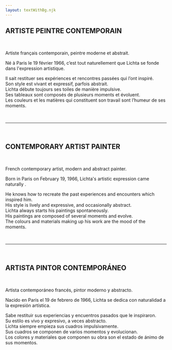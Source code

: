 ```yaml
---
layout: textWithBg.njk
---
```

## ARTISTE PEINTRE CONTEMPORAIN

&nbsp;


Artiste français contemporain, peintre moderne et abstrait.

Né à Paris le 19 février 1966, c’est tout naturellement que Lichta se fonde dans l'expression artistique.

Il sait restituer ses expériences et rencontres passées qui l’ont inspiré.  
Son style est vivant et expressif, parfois abstrait.  
Lichta débute toujours ses toiles de manière impulsive.  
Ses tableaux sont composés de plusieurs moments et évoluent.  
Les couleurs et les matières qui constituent son travail sont l’humeur de ses moments.  

&nbsp;

---------------------

&nbsp;

## CONTEMPORARY ARTIST PAINTER

&nbsp;


French contemporary artist, modern and abstract painter.

Born in Paris on February 19, 1966, Lichta's artistic expression came naturally .

He knows how to recreate the past experiences and encounters which inspired him.  
His style is lively and expressive, and occasionally abstract.  
Lichta always starts his paintings spontaneously.  
His paintings are composed of several moments and evolve.  
The colours and materials making up his work are the mood of the moments.

&nbsp;

---------------------

&nbsp;

## ARTISTA PINTOR CONTEMPORÁNEO

&nbsp;


Artista contemporáneo francés, pintor moderno y abstracto.

Nacido en París el 19 de febrero de 1966, Lichta se dedica con naturalidad a la expresión artística.

Sabe restituir sus experiencias y encuentros pasados que le inspiraron.  
Su estilo es vivo y expresivo, a veces abstracto.  
Lichta siempre empieza sus cuadros impulsivamente.  
Sus cuadros se componen de varios momentos y evolucionan.  
Los colores y materiales que componen su obra son el estado de ánimo de sus momentos.